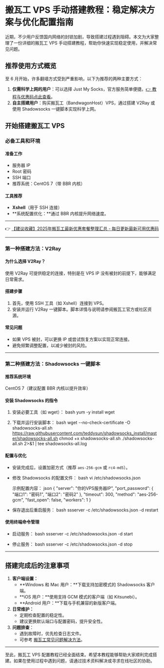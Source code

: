 # 搬瓦工 VPS 手动搭建教程：稳定解决方案与优化配置指南

近期，不少用户反馈国内网络的封锁加剧，导致搭建过程遇到阻碍。本文为大家整理了一份详细的搬瓦工 VPS 手动搭建教程，帮助你快速实现稳定使用，并解决常见问题。

## 推荐使用方式概览

至 6 月开始，许多翻墙方式受到严重影响，以下为推荐的两种主要方式：

1. **仅需科学上网的用户**：可以选择 Just My Socks，官方服务简单便捷。[👉 教程与优惠码点此查看](https://bit.ly/banwagon)。
2. **自主搭建用户**：购买搬瓦工（BandwagonHost）VPS，通过搭建 V2Ray 或使用 Shadowsocks 一键脚本实现科学上网。

## 开始搭建搬瓦工 VPS

### 必备工具和环境

#### 准备工作
- 服务器 IP
- Root 密码
- SSH 端口
- 推荐系统：CentOS 7（带 BBR 内核）

#### 工具推荐
- **Xshell**（用于 SSH 连接）
- **系统配置优化：**通过 BBR 内核提升网络速度。

---

👉 [【建议收藏】2025年搬瓦工最新优惠套餐整理汇总 - 每日更新最新可用优惠码](https://bit.ly/banwagon)

---

### 第一种搭建方法：V2Ray

#### 为什么选择 V2Ray？
使用 V2Ray 可提供稳定的连接，特别是在 VPS IP 没有被封的前提下，能够满足日常需求。

#### 搭建步骤
1. 首先，使用 SSH 工具（如 Xshell）连接到 VPS。
2. 安装并运行 V2Ray 一键脚本。脚本详情与说明请参阅搬瓦工官方或社区资源。

#### 常见问题
- 如果 VPS 被封，可以更换 IP 或尝试恢复方案以实现正常连接。
- 避免频繁调整配置，以减少被封的风险。

---

### 第二种搭建方法：Shadowsocks 一键脚本

#### 推荐系统环境
CentOS 7（建议配置 BBR 内核以提升效率）

#### 安装 Shadowsocks 的指令
1. 安装必要工具（如 wget）：
   bash
   yum -y install wget
   
2. 下载并运行安装脚本：
   bash
   wget --no-check-certificate -O shadowsocks-all.sh https://raw.githubusercontent.com/teddysun/shadowsocks_install/master/shadowsocks-all.sh
   chmod +x shadowsocks-all.sh
   ./shadowsocks-all.sh 2>&1 | tee shadowsocks-all.log
   

#### 配置与优化
- 安装完成后，设置加密方式（推荐 `aes-256-gcm` 或 `rc4-md5`）。
- 修改 Shadowsocks 的配置文件：
   bash
   vi /etc/shadowsocks.json
   
  示例配置内容：
   json
   {
       "server": "你的VPS服务器IP",
       "port_password": {
           "端口1": "密码1",
           "端口2": "密码2"
       },
       "timeout": 300,
       "method": "aes-256-gcm",
       "fast_open": false,
       "workers": 1
   }
   
- 保存退出后重启服务：
   bash
   ssserver -c /etc/shadowsocks.json -d restart
   

#### 使用终端命令管理
- 启动服务：
   bash
   ssserver -c /etc/shadowsocks.json -d start
   
- 停止服务：
   bash
   ssserver -c /etc/shadowsocks.json -d stop
   

---

## 搭建完成后的注意事项

1. **客户端设置：**
   - **Windows 和 Mac 用户：**下载支持加密模式的 Shadowsocks 客户端。
   - **iOS 用户：**使用支持 GCM 模式的客户端（如 Kitsunebi）。
   - **Android 用户：**下载与手机兼容的新版客户端。
2. **日常维护：**
   - 定期检查配置的稳定性。
   - 建议更换默认端口与配置密码，提升安全性。
3. **问题排查**：
   - 遇到故障时，优先检查日志文件。
   - 可参考 [搬瓦工常见问题解决方法](https://bit.ly/banwagon)。

---

至此，搬瓦工 VPS 配置教程已经全面结束。希望本教程能够帮助大家顺利完成搭建。如果在使用过程中遇到问题，请通过技术资料解决或寻求在线社区的协助。